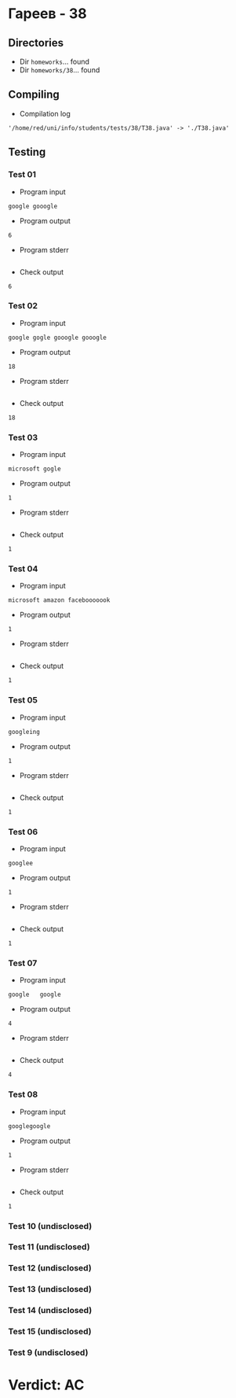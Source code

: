 # Гареев - 38
## Directories
- Dir `homeworks`... found
- Dir `homeworks/38`... found
## Compiling
- Compilation log
```
'/home/red/uni/info/students/tests/38/T38.java' -> './T38.java'

```
## Testing
### Test 01
- Program input
```
google gooogle

```
- Program output
```
6

```
- Program stderr
```

```
- Check output
```
6

```
### Test 02
- Program input
```
google gogle gooogle gooogle

```
- Program output
```
18

```
- Program stderr
```

```
- Check output
```
18

```
### Test 03
- Program input
```
microsoft gogle

```
- Program output
```
1

```
- Program stderr
```

```
- Check output
```
1

```
### Test 04
- Program input
```
microsoft amazon facebooooook

```
- Program output
```
1

```
- Program stderr
```

```
- Check output
```
1

```
### Test 05
- Program input
```
googleing

```
- Program output
```
1

```
- Program stderr
```

```
- Check output
```
1

```
### Test 06
- Program input
```
googlee

```
- Program output
```
1

```
- Program stderr
```

```
- Check output
```
1

```
### Test 07
- Program input
```
google   google

```
- Program output
```
4

```
- Program stderr
```

```
- Check output
```
4

```
### Test 08
- Program input
```
googlegoogle

```
- Program output
```
1

```
- Program stderr
```

```
- Check output
```
1

```
### Test 10 (undisclosed)
### Test 11 (undisclosed)
### Test 12 (undisclosed)
### Test 13 (undisclosed)
### Test 14 (undisclosed)
### Test 15 (undisclosed)
### Test 9 (undisclosed)
# Verdict: AC
